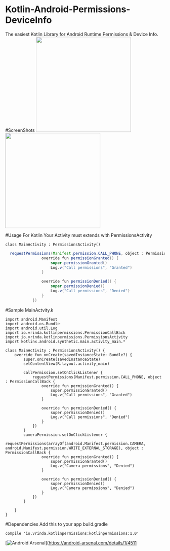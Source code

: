 # Kotlin-Android-Permissions-DeviceInfo
The easiest Kotlin Library for Android Runtime Permissions &amp; Device Info.
#ScreenShots
<img src="https://github.com/AnirudhLoya/Kotlin-Android-Permissions-DeviceInfo/blob/master/call_permission.png" width="300"/>&nbsp;&nbsp;&nbsp;&nbsp;&nbsp;&nbsp;&nbsp;&nbsp;&nbsp;&nbsp;
<img src="https://github.com/AnirudhLoya/Kotlin-Android-Permissions-DeviceInfo/blob/master/device-2016-09-24-183505.png" width="300"/> 


#Usage For Kotlin
Your Activity must extends with PermissionsActivity
```
class MainActivity : PermissionsActivity()
``` 
```java
  requestPermissions(Manifest.permission.CALL_PHONE, object : PermissionCallBack {
                override fun permissionGranted() {
                    super.permissionGranted()
                    Log.v("Call permissions", "Granted")
                }

                override fun permissionDenied() {
                    super.permissionDenied()
                    Log.v("Call permissions", "Denied")
                }
            })

 ```
#Sample MainActvity.k
```
import android.Manifest
import android.os.Bundle
import android.util.Log
import io.vrinda.kotlinpermissions.PermissionCallBack
import io.vrinda.kotlinpermissions.PermissionsActivity
import kotlinx.android.synthetic.main.activity_main.*

class MainActivity : PermissionsActivity() {
    override fun onCreate(savedInstanceState: Bundle?) {
        super.onCreate(savedInstanceState)
        setContentView(R.layout.activity_main)

        callPermission.setOnClickListener {
            requestPermissions(Manifest.permission.CALL_PHONE, object : PermissionCallBack {
                override fun permissionGranted() {
                    super.permissionGranted()
                    Log.v("Call permissions", "Granted")
                }

                override fun permissionDenied() {
                    super.permissionDenied()
                    Log.v("Call permissions", "Denied")
                }
            })
        }
        cameraPermission.setOnClickListener {
            requestPermissions(arrayOf(android.Manifest.permission.CAMERA, android.Manifest.permission.WRITE_EXTERNAL_STORAGE), object : PermissionCallBack {
                override fun permissionGranted() {
                    super.permissionGranted()
                    Log.v("Camera permissions", "Denied")
                }

                override fun permissionDenied() {
                    super.permissionDenied()
                    Log.v("Camera permissions", "Denied")
                }
            })
        }

    }
}
```
#Dependencies
Add this to your app build.gradle
```
compile 'io.vrinda.kotlinpermissions:kotlinpermissions:1.0'
```

[![Android Arsenal](https://img.shields.io/badge/Android%20Arsenal-Kotlin--Android--Permissions-green.svg?style=true)](https://android-arsenal.com/details/1/4511
